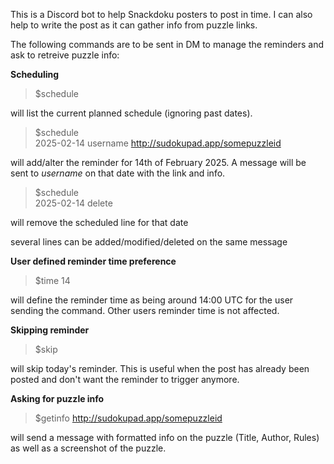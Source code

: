 This is a Discord bot to help Snackdoku posters to post in time. I can also help to write the post as it can gather info from puzzle links.

The following commands are to be sent in DM to manage the reminders and ask to retreive puzzle info:

**Scheduling**
> $schedule

will list the current planned schedule (ignoring past dates).

> $schedule    
> 2025-02-14 username http://sudokupad.app/somepuzzleid

will add/alter the reminder for 14th of February 2025. A message will be sent to _username_ on that date with the link and info.

> $schedule    
> 2025-02-14 delete

will remove the scheduled line for that date

several lines can be added/modified/deleted on the same message

**User defined reminder time preference**
> $time 14

will define the reminder time as being around 14:00 UTC for the user sending the command. Other users reminder time is not affected.

**Skipping reminder**
> $skip

will skip today's reminder.
This is useful when the post has already been posted and don't want the reminder to trigger anymore.

**Asking for puzzle info**
> $getinfo http://sudokupad.app/somepuzzleid

will send a message with formatted info on the puzzle (Title, Author, Rules) as well as a screenshot of the puzzle.
